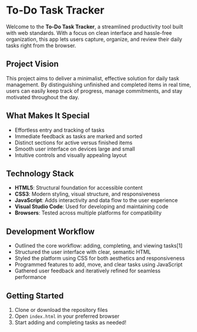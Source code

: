 # To-Do Task Tracker

Welcome to the **To-Do Task Tracker**, a streamlined productivity tool built with web standards. With a focus on clean interface and hassle-free organization, this app lets users capture, organize, and review their daily tasks right from the browser.

## Project Vision

This project aims to deliver a minimalist, effective solution for daily task management. By distinguishing unfinished and completed items in real time, users can easily keep track of progress, manage commitments, and stay motivated throughout the day.

## What Makes It Special

- Effortless entry and tracking of tasks
- Immediate feedback as tasks are marked and sorted
- Distinct sections for active versus finished items
- Smooth user interface on devices large and small
- Intuitive controls and visually appealing layout

## Technology Stack

- **HTML5**: Structural foundation for accessible content
- **CSS3**: Modern styling, visual structure, and responsiveness
- **JavaScript**: Adds interactivity and data flow to the user experience
- **Visual Studio Code**: Used for developing and maintaining code
- **Browsers**: Tested across multiple platforms for compatibility

## Development Workflow

- Outlined the core workflow: adding, completing, and viewing tasks[1]
- Structured the user interface with clear, semantic HTML
- Styled the platform using CSS for both aesthetics and responsiveness
- Programmed features to add, move, and clear tasks using JavaScript
- Gathered user feedback and iteratively refined for seamless performance

## Getting Started

1. Clone or download the repository files
2. Open `index.html` in your preferred browser
3. Start adding and completing tasks as needed!
